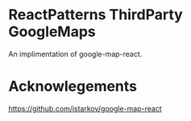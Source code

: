 # ReactPatterns ThirdParty GoogleMaps

An implimentation of google-map-react.



# Acknowlegements

https://github.com/istarkov/google-map-react
